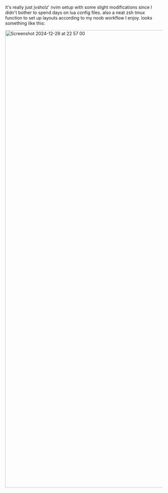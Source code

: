 it's really just jvsholz' nvim setup with some slight modifications since I didn't bother to spend days on lua config files. also a neat zsh tmux function to set up layouts according to my noob workflow I enjoy. looks something like this:

<img width="1461" alt="Screenshot 2024-12-29 at 22 57 00" src="https://github.com/user-attachments/assets/b87756cf-d5d4-4ba0-ad51-840d176e3dcc" />
